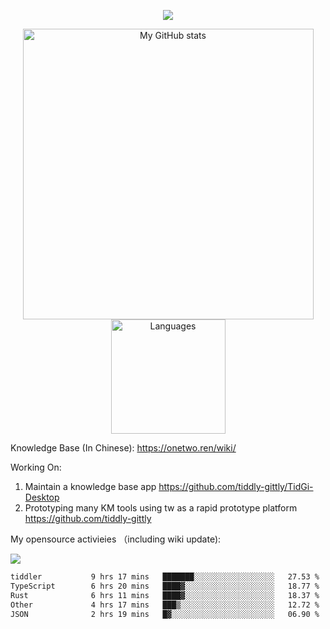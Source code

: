 <a href="https://github.com/linonetwo">
    <p align="center">
        <img src="https://github-profile-trophy.vercel.app/?username=linonetwo&column=7&theme=onedark"/>
    </p>
</a>
<a align="center" href="https://github.com/linonetwo">
  <p align="center">
    <img src="https://github-readme-stats.vercel.app/api?username=linonetwo&show_icons=true&count_private=true" alt="My GitHub stats" width="465"/>
    <img src="https://github-readme-stats.vercel.app/api/top-langs/?username=linonetwo&layout=compact&langs_count=10" alt="Languages" height="183">
  </p>
</a>

Knowledge Base (In Chinese): https://onetwo.ren/wiki/

Working On: 

1. Maintain a knowledge base app https://github.com/tiddly-gittly/TidGi-Desktop
1. Prototyping many KM tools using tw as a rapid prototype platform https://github.com/tiddly-gittly

My opensource activieies （including wiki update):

![](https://visitor-badge.glitch.me/badge?page_id=linonetwo.linonetwo)

<!--START_SECTION:waka-->

```txt
tiddler           9 hrs 17 mins   ███████░░░░░░░░░░░░░░░░░░   27.53 %
TypeScript        6 hrs 20 mins   ████▓░░░░░░░░░░░░░░░░░░░░   18.77 %
Rust              6 hrs 11 mins   ████▓░░░░░░░░░░░░░░░░░░░░   18.37 %
Other             4 hrs 17 mins   ███▒░░░░░░░░░░░░░░░░░░░░░   12.72 %
JSON              2 hrs 19 mins   █▓░░░░░░░░░░░░░░░░░░░░░░░   06.90 %
```

<!--END_SECTION:waka-->
